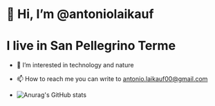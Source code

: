 # 👋 Hi, I’m @antoniolaikauf
# I live in San Pellegrino Terme
- 👀 I’m interested in technology and nature
- 📫 How to reach me you can write to antonio.laikauf00@gmail.com

- ![Anurag's GitHub stats](https://github-readme-stats.vercel.app/api?username=antoniolaikauf&show_icons=true)
<!---
antoniolaikauf/antoniolaikauf is a ✨ special ✨ repository because its `README.md` (this file) appears on your GitHub profile.
You can click the Preview link to take a look at your changes.
--->
